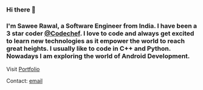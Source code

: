 ### Hi there 👋

### I'm Sawee Rawal, a Software Engineer from India. I have been a 3 star coder <a href="https://www.codechef.com/users/sawee" target="_blank">@Codechef</a>. I love to code and always get excited to learn new technologies as it empower the world to reach great heights. I usually like to code in C++ and Python. Nowadays I am exploring the world of Android Development. 

 Visit [Portfolio](https://sawee-rawal.netlify.app)

 Contact: [email](mailto:saweerawal1998@gmail.com)


<!--
**saweerawal/saweerawal** is a ✨ _special_ ✨ repository because its `README.md` (this file) appears on your GitHub profile.

Here are some ideas to get you started:

- 🔭 I’m currently working on ...
- 🌱 I’m currently learning ...
- 👯 I’m looking to collaborate on ...
- 🤔 I’m looking for help with ...
- 💬 Ask me about ...
- 📫 How to reach me: ...
- 😄 Pronouns: ...
- ⚡ Fun fact: ...
-->

